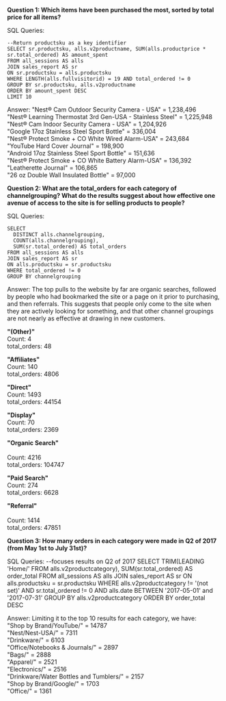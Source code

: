 **Question 1: Which items have been purchased the most, sorted by total price for all items?**

SQL Queries:
```
--Return productsku as a key identifier
SELECT sr.productsku, alls.v2productname, SUM(alls.productprice * sr.total_ordered) AS amount_spent
FROM all_sessions AS alls
JOIN sales_report AS sr
ON sr.productsku = alls.productsku
WHERE LENGTH(alls.fullvisitorid) = 19 AND total_ordered != 0
GROUP BY sr.productsku, alls.v2productname
ORDER BY amount_spent DESC
LIMIT 10
```

Answer: 
"Nest® Cam Outdoor Security Camera - USA" = 	1,238,496<br>
"Nest® Learning Thermostat 3rd Gen-USA - Stainless Steel" =	1,225,948<br>
"Nest® Cam Indoor Security Camera - USA" =	1,204,926<br>
"Google 17oz Stainless Steel Sport Bottle" =	336,004<br>
"Nest® Protect Smoke + CO White Wired Alarm-USA" =	243,684<br>
"YouTube Hard Cover Journal" =	198,900<br>
"Android 17oz Stainless Steel Sport Bottle" =	151,636<br>
"Nest® Protect Smoke + CO White Battery Alarm-USA" =	136,392<br>
"Leatherette Journal" =	106,865<br>
"26 oz Double Wall Insulated Bottle" =	97,000<br>


**Question 2: What are the total_orders for each category of channelgrouping? What do the results suggest about how effective one avenue of access to the site is for selling products to people?**

SQL Queries:
```
SELECT 
  DISTINCT alls.channelgrouping, 
  COUNT(alls.channelgrouping), 
  SUM(sr.total_ordered) AS total_orders
FROM all_sessions AS alls
JOIN sales_report AS sr
ON alls.productsku = sr.productsku
WHERE total_ordered != 0
GROUP BY channelgrouping
```

Answer: The top pulls to the website by far are organic searches, followed by people who had bookmarked the site or a page on it prior to purchasing, and then referrals. This suggests that people only come to the site when they are actively looking for something, and that other channel groupings are not nearly as effective at drawing in new customers.

**"(Other)"**<br>
Count: 4<br>
total_orders: 48<br>

**"Affiliates"**<br>
Count: 140<br>
total_orders: 4806<br>

**"Direct"**<br>
Count: 1493<br>
total_orders: 44154<br>

**"Display"**<br>
Count: 70<br>
total_orders: 2369<br>

**"Organic Search"**<br>	
Count: 4216<br>
total_orders: 104747<br>

**"Paid Search"**<br>
Count: 274<br>
total_orders: 6628<br>

**"Referral"**<br>	
Count: 1414<br>
total_orders: 47851<br>



**Question 3: How many orders in each category were made in Q2 of 2017 (from May 1st to July 31st)?**

SQL Queries:
--focuses results on Q2 of 2017
SELECT TRIM(LEADING 'Home/' FROM alls.v2productcategory), 
       SUM(sr.total_ordered) AS order_total
  FROM all_sessions AS alls
  JOIN sales_report AS sr
  ON alls.productsku = sr.productsku
  WHERE alls.v2productcategory != '(not set)' AND sr.total_ordered != 0 AND
  alls.date BETWEEN '2017-05-01' and '2017-07-31'
GROUP BY alls.v2productcategory
ORDER BY order_total DESC

Answer: Limiting it to the top 10 results for each category, we have:<br>
"Shop by Brand/YouTube/" = 	14787<br>
"Nest/Nest-USA/" =	7311<br>
"Drinkware/" =	6103<br>
"Office/Notebooks & Journals/" =	2897<br>
"Bags/" =	2888<br>
"Apparel/" =	2521<br>
"Electronics/" =	2516<br>
"Drinkware/Water Bottles and Tumblers/" =	2157<br>
"Shop by Brand/Google/" =	1703<br>
"Office/" =	1361<br>
